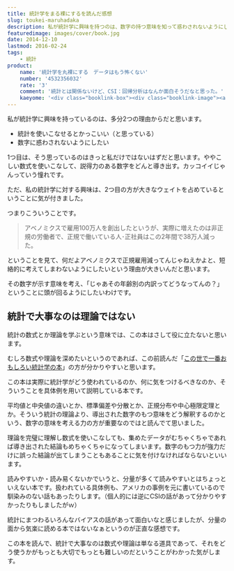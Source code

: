 ```yaml
---
title: 統計学をまる裸にするを読んだ感想
slug: toukei-maruhadaka
description: 私が統計学に興味を持つのは、数字の持つ意味を知って惑わされないようにしたいというのが大きな理由です。そういう意味では、統計にまつわるバイアスについて、具体例を用いて記述してある本書は役に立ったんじゃないかなと思います。
featuredimage: images/cover/book.jpg
date: 2014-12-10
lastmod: 2016-02-24
tags: 
    - 統計
product:
    name: '統計学を丸裸にする　データはもう怖くない'
    number: '4532356032'
    rate: '3'
    comment: '統計とは関係ないけど、CSI：回帰分析はなんか面白そうだなと思った。'
    kaeyome: '<div class="booklink-box"><div class="booklink-image"><a href="https://www.amazon.co.jp/exec/obidos/asin/4532356032/illusionspace-22/" rel="nofollow" target="_blank"><img src="https://ecx.images-amazon.com/images/I/51LrWpchSEL._SL160_.jpg" style="border: none;" /></a></div><div class="booklink-info"><div class="booklink-name"><a href="https://www.amazon.co.jp/exec/obidos/asin/4532356032/illusionspace-22/" rel="nofollow" target="_blank">統計学をまる裸にする データはもう怖くない</a><div class="booklink-powered-date">posted with <a href="https://yomereba.com" rel="nofollow" target="_blank">ヨメレバ</a></div></div><div class="booklink-detail">チャールズ・ウィーラン 日本経済新聞出版社 2014-07-23    </div><div class="booklink-link2"><div class="shoplinkamazon"><a href="https://www.amazon.co.jp/exec/obidos/asin/4532356032/illusionspace-22/" rel="nofollow" target="_blank" title="アマゾン" >Amazon</a></div><div class="shoplinkkindle"><a href="https://www.amazon.co.jp/gp/search?keywords=%93%9D%8Cv%8Aw%82%F0%82%DC%82%E9%97%87%82%C9%82%B7%82%E9%20%83f%81%5B%83%5E%82%CD%82%E0%82%A4%95%7C%82%AD%82%C8%82%A2&__mk_ja_JP=%83J%83%5E%83J%83i&url=node%3D2275256051&tag=illusionspace-22" rel="nofollow" target="_blank" >Kindle</a></div><div class="shoplinkrakuten"><a href="https://hb.afl.rakuten.co.jp/hgc/11acbc01.369b1bf6.11acbc02.cabf9fe9/?pc=http%3A%2F%2Fbooks.rakuten.co.jp%2Frb%2F12856102%2F%3Fscid%3Daf_ich_link_urltxt%26m%3Dhttp%3A%2F%2Fm.rakuten.co.jp%2Fev%2Fbook%2F" rel="nofollow" target="_blank" title="楽天ブックス" >楽天ブックス</a></div>                  	  	  	  	</div></div><div class="booklink-footer"></div></div>'
---
```


私が統計学に興味を持っているのは、多分2つの理由からだと思います。

<ul>
<li>統計を使いこなせるとかっこいい（と思っている）</li>
<li>数字に惑わされないようにしたい</li>
</ul>

1つ目は、そう思っているのはきっと私だけではないはずだと思います。ややこしい数式を使いこなして、説得力のある数字をどんと導き出す。カッコイイじゃんっていう憧れです。

ただ、私の統計学に対する興味は、2つ目の方が大きなウェイトを占めているということに気が付きました。

つまりこういうことです。

<blockquote>
アベノミクスで雇用100万人を創出したというが、実際に増えたのは非正規の労働者で、正規で働いている人･正社員はこの2年間で38万人減った。
</blockquote>

ということを見て、何だよアベノミクスで正規雇用減ってんじゃねえかよと、短絡的に考えてしまわないようにしたいという理由が大きいんだと思います。

その数字が示す意味を考え、「じゃあその年齢別の内訳ってどうなってんの？」ということに頭が回るようにしたいわけです。

## 統計で大事なのは理論ではない


統計の数式とか理論を学ぶという意味では、この本はさして役に立たないと思います。

むしろ数式や理論を深めたいというのであれば、この前読んだ「<a href="https://wantit.gcreate.jp/konoyodeitiban-toukei/">この世で一番おもしろい統計学の本</a>」の方が分かりやすいと思います。

この本は実際に統計学がどう使われているのか、何に気をつけるべきなのか、そういうことを具体例を用いて説明している本です。

平均値と中央値の違いとか、標準偏差や分散とか、正規分布や中心極限定理とか。そういう統計の理論より、導出された数字のもつ意味をどう解釈するのかという、数字の意味を考える力の方が重要なのではと読んでて思いました。

理論を完璧に理解し数式を使いこなしても、集めたデータがむちゃくちゃであれば導き出された結論もめちゃくちゃになってしまいます。数字のもつ力が強力だけに誤った結論が出てしまうこともあることに気を付けなければならないといいます。

読みやすいか・読み易くないかでいうと、分量が多くて読みやすいとはちょっといえない本です。扱われている具体例も、アメリカの事例を元に書いているので馴染みのない話もあったりします。（個人的には逆にCSIの話があって分かりやすかったりもしましたがｗ）

統計にまつわるいろんなバイアスの話があって面白いなと感じましたが、分量の面から気楽に読める本ではないなぁというのが正直な感想です。

この本を読んで、統計で大事なのは数式や理論は単なる道具であって、それをどう使うかがもっとも大切でもっとも難しいのだということがわかった気がします。
